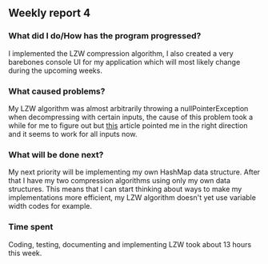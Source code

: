 ## Weekly report 4

### What did I do/How has the program progressed?
I implemented the LZW compression algorithm, I also created a very barebones console UI for my application which will most likely change during the upcoming weeks.

### What caused problems?
My LZW algorithm was almost arbitrarily throwing a nullPointerException when decompressing with certain inputs, the cause of this problem took a while for me to figure out
but [this](https://www2.cs.duke.edu/csed/curious/compression/lzw.html) article pointed me in the right direction and it seems to work for all inputs now.

### What will be done next?
My next priority will be implementing my own HashMap data structure. After that I have my two compression algorithms using only my own data structures. 
This means that I can start thinking about ways to make my implementations more efficient, my LZW algorithm doesn't yet use variable width codes for example.

### Time spent
Coding, testing, documenting and implementing LZW took about 13 hours this week.
